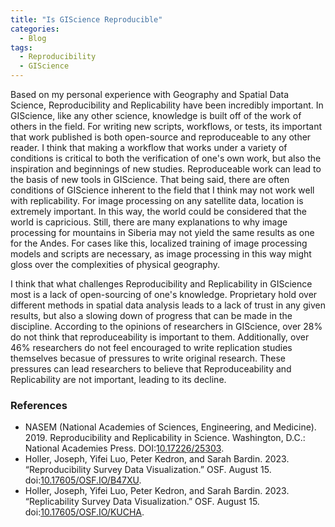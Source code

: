 ```yaml
---
title: "Is GIScience Reproducible"
categories:
  - Blog
tags:
  - Reproducibility
  - GIScience
---
```


Based on my personal experience with Geography and Spatial Data Science, Reproducibility and Replicability have been incredibly important. In GIScience, like any other science, knowledge is built off of the work of others in the field. For writing new scripts, workflows, or tests, its important that work published is both open-source and reproduceable to any other reader. I think that making a workflow that works under a variety of conditions is critical to both the verification of one's own work, but also the inspiration and beginnings of new studies. Reproduceable work can lead to the basis of new tools in GIScience. That being said, there are often conditions of GIScience inherent to the field that I think may not work well with replicability. For image processing on any satellite data, location is extremely important. In this way, the world could be considered that the world is capricious. Still, there are many explanations to why image processing for mountains in Siberia may not yield the same results as one for the Andes. For cases like this, localized training of image processing models and scripts are necessary, as image processing in this way might gloss over the complexities of physical geography.

I think that what challenges Reproducibility and Replicability in GIScience most is a lack of open-sourcing of one's knowledge. Proprietary hold over different methods in spatial data analysis leads to a lack of trust in any given results, but also a slowing down of progress that can be made in the discipline. According to the opinions of researchers in GIScience, over 28% do not think that reproduceability is important to them. Additionally, over 46% researchers do not feel encouraged to write replication studies themselves becasue of pressures to write original research. These pressures can lead researchers to believe that Reproduceability and Replicability are not important, leading to its decline.


### References

* NASEM (National Academies of Sciences, Engineering, and Medicine). 2019. Reproducibility and Replicability in Science. Washington, D.C.: National Academies Press. DOI:[10.17226/25303](https://nap.nationalacademies.org/catalog/25303/reproducibility-and-replicability-in-science).
* Holler, Joseph, Yifei Luo, Peter Kedron, and Sarah Bardin. 2023. “Reproducibility Survey Data Visualization.” OSF. August 15. doi:[10.17605/OSF.IO/B47XU](https://osf.io/b47xu/).
* Holler, Joseph, Yifei Luo, Peter Kedron, and Sarah Bardin. 2023. “Replicability Survey Data Visualization.” OSF. August 15. doi:[10.17605/OSF.IO/KUCHA](https://osf.io/kucha/).
